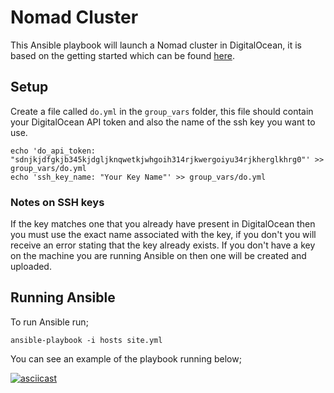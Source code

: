 Nomad Cluster
====================

This Ansible playbook will launch a Nomad cluster in DigitalOcean, it is based on the getting started which can be found [here](https://www.nomadproject.io/intro/getting-started/install.html).

## Setup

Create a file called `do.yml` in the `group_vars` folder, this file should contain your DigitalOcean API token and also the name of the ssh key you want to use.

```
echo 'do_api_token: "sdnjkjdfgkjb345kjdgljknqwetkjwhgoih314rjkwergoiyu34rjkherglkhrg0"' >> group_vars/do.yml
echo 'ssh_key_name: "Your Key Name"' >> group_vars/do.yml
```

### Notes on SSH keys

If the key matches one that you already have present in DigitalOcean then you must use the exact name associated with the key, if you don't you will receive an error stating that the key already exists. If you don't have a key on the machine you are running Ansible on then one will be created and uploaded.

## Running Ansible

To run Ansible run;

```
ansible-playbook -i hosts site.yml
```

You can see an example of the playbook running below;

[![asciicast](https://asciinema.org/a/40679.png)](https://asciinema.org/a/40679)